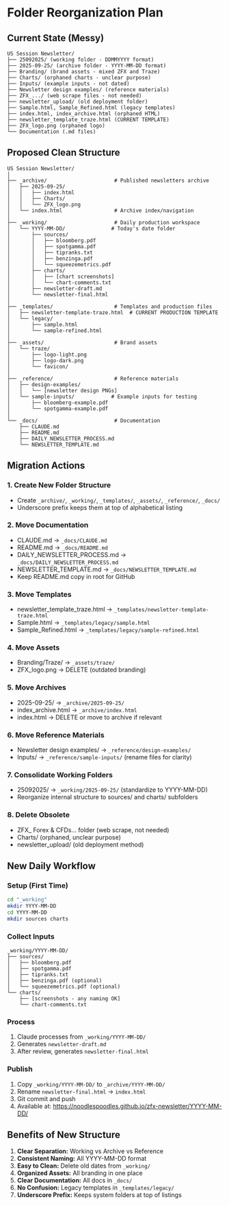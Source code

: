 # Folder Reorganization Plan

## Current State (Messy)
```
US Session Newsletter/
├── 25092025/ (working folder - DDMMYYYY format)
├── 2025-09-25/ (archive folder - YYYY-MM-DD format)
├── Branding/ (brand assets - mixed ZFX and Traze)
├── Charts/ (orphaned charts - unclear purpose)
├── Inputs/ (example inputs - not dated)
├── Newsletter design examples/ (reference materials)
├── ZFX_.../ (web scrape files - not needed)
├── newsletter_upload/ (old deployment folder)
├── Sample.html, Sample_Refined.html (legacy templates)
├── index.html, index_archive.html (orphaned HTML)
├── newsletter_template_traze.html (CURRENT TEMPLATE)
├── ZFX_logo.png (orphaned logo)
└── Documentation (.md files)
```

## Proposed Clean Structure
```
US Session Newsletter/
│
├── _archive/                      # Published newsletters archive
│   ├── 2025-09-25/
│   │   ├── index.html
│   │   ├── Charts/
│   │   └── ZFX_logo.png
│   └── index.html                 # Archive index/navigation
│
├── _working/                      # Daily production workspace
│   └── YYYY-MM-DD/               # Today's date folder
│       ├── sources/
│       │   ├── bloomberg.pdf
│       │   ├── spotgamma.pdf
│       │   ├── tipranks.txt
│       │   ├── benzinga.pdf
│       │   └── squeezemetrics.pdf
│       ├── charts/
│       │   ├── [chart screenshots]
│       │   └── chart-comments.txt
│       ├── newsletter-draft.md
│       └── newsletter-final.html
│
├── _templates/                    # Templates and production files
│   ├── newsletter-template-traze.html  # CURRENT PRODUCTION TEMPLATE
│   └── legacy/
│       ├── sample.html
│       └── sample-refined.html
│
├── _assets/                       # Brand assets
│   └── traze/
│       ├── logo-light.png
│       ├── logo-dark.png
│       └── favicon/
│
├── _reference/                    # Reference materials
│   ├── design-examples/
│   │   └── [newsletter design PNGs]
│   └── sample-inputs/            # Example inputs for testing
│       ├── bloomberg-example.pdf
│       └── spotgamma-example.pdf
│
└── _docs/                         # Documentation
    ├── CLAUDE.md
    ├── README.md
    ├── DAILY_NEWSLETTER_PROCESS.md
    └── NEWSLETTER_TEMPLATE.md
```

## Migration Actions

### 1. Create New Folder Structure
- Create `_archive/`, `_working/`, `_templates/`, `_assets/`, `_reference/`, `_docs/`
- Underscore prefix keeps them at top of alphabetical listing

### 2. Move Documentation
- CLAUDE.md → `_docs/CLAUDE.md`
- README.md → `_docs/README.md`
- DAILY_NEWSLETTER_PROCESS.md → `_docs/DAILY_NEWSLETTER_PROCESS.md`
- NEWSLETTER_TEMPLATE.md → `_docs/NEWSLETTER_TEMPLATE.md`
- Keep README.md copy in root for GitHub

### 3. Move Templates
- newsletter_template_traze.html → `_templates/newsletter-template-traze.html`
- Sample.html → `_templates/legacy/sample.html`
- Sample_Refined.html → `_templates/legacy/sample-refined.html`

### 4. Move Assets
- Branding/Traze/ → `_assets/traze/`
- ZFX_logo.png → DELETE (outdated branding)

### 5. Move Archives
- 2025-09-25/ → `_archive/2025-09-25/`
- index_archive.html → `_archive/index.html`
- index.html → DELETE or move to archive if relevant

### 6. Move Reference Materials
- Newsletter design examples/ → `_reference/design-examples/`
- Inputs/ → `_reference/sample-inputs/` (rename files for clarity)

### 7. Consolidate Working Folders
- 25092025/ → `_working/2025-09-25/` (standardize to YYYY-MM-DD)
- Reorganize internal structure to sources/ and charts/ subfolders

### 8. Delete Obsolete
- ZFX_ Forex & CFDs... folder (web scrape, not needed)
- Charts/ (orphaned, unclear purpose)
- newsletter_upload/ (old deployment method)

## New Daily Workflow

### Setup (First Time)
```bash
cd "_working"
mkdir YYYY-MM-DD
cd YYYY-MM-DD
mkdir sources charts
```

### Collect Inputs
```
_working/YYYY-MM-DD/
├── sources/
│   ├── bloomberg.pdf
│   ├── spotgamma.pdf
│   ├── tipranks.txt
│   ├── benzinga.pdf (optional)
│   └── squeezemetrics.pdf (optional)
└── charts/
    ├── [screenshots - any naming OK]
    └── chart-comments.txt
```

### Process
1. Claude processes from `_working/YYYY-MM-DD/`
2. Generates `newsletter-draft.md`
3. After review, generates `newsletter-final.html`

### Publish
1. Copy `_working/YYYY-MM-DD/` to `_archive/YYYY-MM-DD/`
2. Rename `newsletter-final.html` → `index.html`
3. Git commit and push
4. Available at: https://noodlespoodles.github.io/zfx-newsletter/YYYY-MM-DD/

## Benefits of New Structure

1. **Clear Separation:** Working vs Archive vs Reference
2. **Consistent Naming:** All YYYY-MM-DD format
3. **Easy to Clean:** Delete old dates from `_working/`
4. **Organized Assets:** All branding in one place
5. **Clear Documentation:** All docs in `_docs/`
6. **No Confusion:** Legacy templates in `_templates/legacy/`
7. **Underscore Prefix:** Keeps system folders at top of listings
